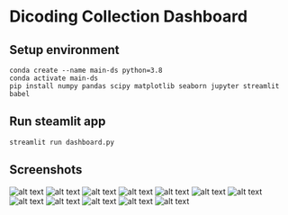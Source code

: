 # Dicoding Collection Dashboard

## Setup environment

```
conda create --name main-ds python=3.8
conda activate main-ds
pip install numpy pandas scipy matplotlib seaborn jupyter streamlit babel
```

## Run steamlit app

```
streamlit run dashboard.py
```

## Screenshots

![alt text](image.png)
![alt text](image-1.png)
![alt text](image-2.png)
![alt text](image-3.png)
![alt text](image-4.png)
![alt text](image-5.png)
![alt text](image-6.png)
![alt text](image-7.png)
![alt text](image-8.png)
![alt text](image-9.png)
![alt text](image-10.png)
![alt text](image-11.png)
